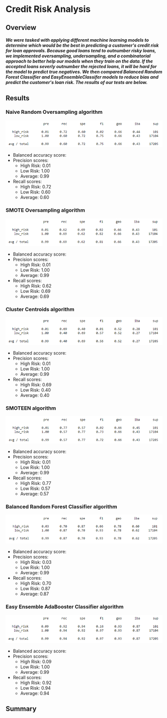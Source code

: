 # Credit Risk Analysis
## Overview
##### We were tasked with applying different machine learning models to determine which would be the best in predicting a customer's credit risk for loan approvals. Because good loans tend to outnumber risky loans, we implemented oversampling, undersampling, and a combinatorial approach to better help our models when they train on the data. If the accepted loans severly outnumber the rejected loans, it will be hard for the model to predict true negatives. We then compared Balanced Random Forest Classifier and EasyEnsembleClassifer models to reduce bias and predict the customer's loan risk. The results of our tests are below.
## Results
### Naive Random Oversampling algorithm
![random_oversampling.png](https://github.com/carinaediaz/credit_risk_analysis/blob/main/Images/random_oversampling.PNG)
- Balanced accuracy score:
- Precision scores:
  - High Risk: 0.01
  - Low Risk: 1.00
  - Average: 0.99
- Recall scores:
  - High Risk: 0.72
  - Low Risk: 0.60
  - Average: 0.60
### SMOTE Oversampling algorithm
![SMOTE_oversampling.png](https://github.com/carinaediaz/credit_risk_analysis/blob/main/Images/SMOTE_oversampling.PNG)
- Balanced accuracy score:
- Precision scores:
  - High Risk: 0.01
  - Low Risk: 1.00
  - Average: 0.99
- Recall scores:
  - High Risk: 0.62
  - Low Risk: 0.69
  - Average: 0.69
### Cluster Centroids algorithm
![cluster_centriods_undersampling.png](https://github.com/carinaediaz/credit_risk_analysis/blob/main/Images/cluster_centriods_undersampling.PNG)
- Balanced accuracy score:
- Precision scores:
  - High Risk: 0.01
  - Low Risk: 1.00
  - Average: 0.99
- Recall scores:
  - High Risk: 0.69
  - Low Risk: 0.40
  - Average: 0.40
### SMOTEEN algorithm
![SMOTEEN.png](https://github.com/carinaediaz/credit_risk_analysis/blob/main/Images/SMOTEEN.PNG)
- Balanced accuracy score:
- Precision scores:
  - High Risk: 0.01
  - Low Risk: 1.00
  - Average: 0.99
- Recall scores:
  - High Risk: 0.77
  - Low Risk: 0.57
  - Average: 0.57
### Balanced Random Forest Classifier algorithm
![balanced_random_forest.png](https://github.com/carinaediaz/credit_risk_analysis/blob/main/Images/balanced_random_forest.PNG)
- Balanced accuracy score:
- Precision scores:
  - High Risk: 0.03
  - Low Risk: 1.00
  - Average: 0.99
- Recall scores:
  - High Risk: 0.70
  - Low Risk: 0.87
  - Average: 0.87
### Easy Ensemble AdaBooster Classifier algorithm
![easy_ensemble.png](https://github.com/carinaediaz/credit_risk_analysis/blob/main/Images/easy_ensemble.PNG)
- Balanced accuracy score:
- Precision scores:
  - High Risk: 0.09
  - Low Risk: 1.00
  - Average: 0.99
- Recall scores:
  - High Risk: 0.92
  - Low Risk: 0.94
  - Average: 0.94
## Summary

